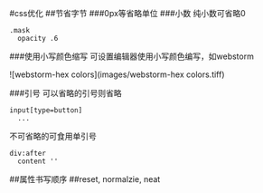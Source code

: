 #css优化
##节省字节
###0px等省略单位
###小数
纯小数可省略0

```
.mask
  opacity .6
```
###使用小写颜色缩写
可设置编辑器使用小写颜色编写，如webstorm

![webstorm-hex colors](images/webstorm-hex colors.tiff)

###引号
可以省略的引号则省略

```
input[type=button]
  ...
```
不可省略的可食用单引号

```
div:after
  content ''
```

##属性书写顺序
##reset, normalzie, neat

